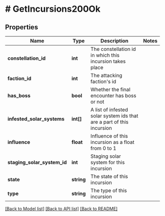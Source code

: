 # # GetIncursions200Ok

## Properties

Name | Type | Description | Notes
------------ | ------------- | ------------- | -------------
**constellation_id** | **int** | The constellation id in which this incursion takes place |
**faction_id** | **int** | The attacking faction&#39;s id |
**has_boss** | **bool** | Whether the final encounter has boss or not |
**infested_solar_systems** | **int[]** | A list of infested solar system ids that are a part of this incursion |
**influence** | **float** | Influence of this incursion as a float from 0 to 1 |
**staging_solar_system_id** | **int** | Staging solar system for this incursion |
**state** | **string** | The state of this incursion |
**type** | **string** | The type of this incursion |

[[Back to Model list]](../../README.md#models) [[Back to API list]](../../README.md#endpoints) [[Back to README]](../../README.md)
